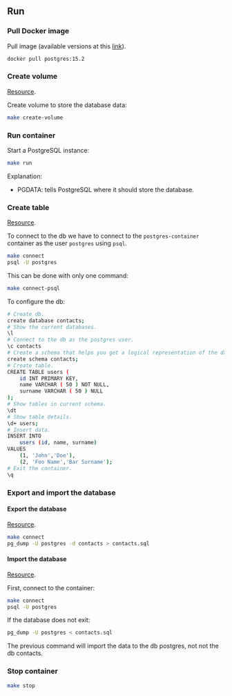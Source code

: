 ## Run

### Pull Docker image

Pull image (available versions at this [link](https://hub.docker.com/_/postgres/)).

```bash
docker pull postgres:15.2
```

### Create volume

[Resource](https://rhiyo.github.io/post/2021-4-21-running-postgres-in-docker-container-with-mounted-volume/).

Create volume to store the database data:

```bash
make create-volume
```

### Run container

Start a PostgreSQL instance:

```bash
make run
```

Explanation:

- PGDATA: tells PostgreSQL where it should store the database.

### Create table

[Resource](https://phoenixnap.com/kb/deploy-postgresql-on-docker).

To connect to the db we have to connect to the `postgres-container` container as the user `postgres` using `psql`.

```bash
make connect
psql -U postgres
```

This can be done with only one command:

```bash
make connect-psql
```

To configure the db:

```bash
# Create db.
create database contacts;
# Show the current databases.
\l
# Connect to the db as the postgres user.
\c contacts
# Create a schema that helps you get a logical representation of the database structure.
create schema contacts;
# Create table.
CREATE TABLE users (
	id INT PRIMARY KEY,
	name VARCHAR ( 50 ) NOT NULL,
	surname VARCHAR ( 50 ) NULL
);
# Show tables in current schema.
\dt
# Show table details.
\d+ users;
# Insert data.
INSERT INTO
    users (id, name, surname)
VALUES
    (1, 'John','Doe'),
    (2, 'Foo Name','Bar Surname');
# Exit the container.
\q
```

### Export and import the database

#### Export the database

[Resource](https://kinsta.com/docs/import-export-postgresql-database-command-line/#import-a-postgresql-database).

```bash
make connect
pg_dump -U postgres -d contacts > contacts.sql
```

#### Import the database

[Resource](https://kinsta.com/docs/import-export-postgresql-database-command-line/#import-a-postgresql-database).

First, connect to the container:

```bash
make connect
psql -U postgres
```

If the database does not exit:

```bash
pg_dump -U postgres < contacts.sql
```

The previous command will import the data to the db postgres, not not the db contacts.

### Stop container

```bash
make stop
```

